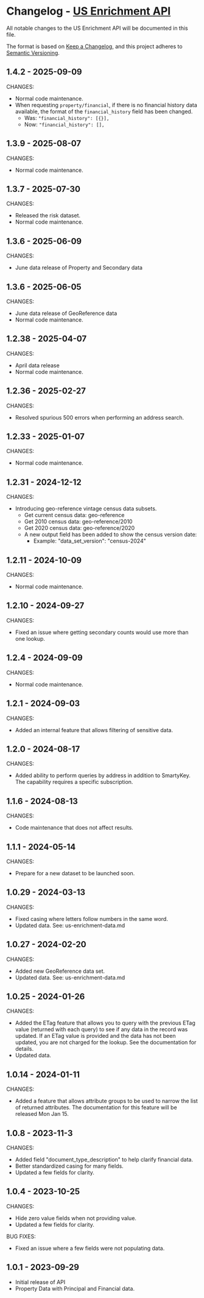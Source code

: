 # Changelog - [US Enrichment API](https://www.smarty.com/docs/cloud/us-enrichment-api)

All notable changes to the US Enrichment API will be documented in this file.

The format is based on [Keep a Changelog](https://keepachangelog.com/en/1.0.0/), and this project adheres to [Semantic Versioning](https://semver.org/spec/v2.0.0.html).

## 1.4.2 - 2025-09-09

CHANGES:
- Normal code maintenance.
- When requesting `property/financial`, if there is no financial history data available, the format of the `financial_history` field has been changed.
  - Was: `"financial_history": [{}],`
  - Now: `"financial_history": [],`


## 1.3.9 - 2025-08-07

CHANGES:
- Normal code maintenance.


## 1.3.7 - 2025-07-30

CHANGES:
- Released the risk dataset.
- Normal code maintenance.


## 1.3.6 - 2025-06-09

CHANGES:
- June data release of Property and Secondary data


## 1.3.6 - 2025-06-05

CHANGES:
- June data release of GeoReference data
- Normal code maintenance.


## 1.2.38 - 2025-04-07

CHANGES:
- April data release
- Normal code maintenance.


## 1.2.36 - 2025-02-27

CHANGES:
- Resolved spurious 500 errors when performing an address search.


## 1.2.33 - 2025-01-07

CHANGES:
- Normal code maintenance.


## 1.2.31 - 2024-12-12

CHANGES:
- Introducing geo-reference vintage census data subsets.
  - Get current census data: geo-reference
  - Get 2010 census data:    geo-reference/2010
  - Get 2020 census data:    geo-reference/2020
  - A new output field has been added to show the census version date:
    - Example: "data_set_version": "census-2024"


## 1.2.11 - 2024-10-09

CHANGES:
- Normal code maintenance.


## 1.2.10 - 2024-09-27

CHANGES:
- Fixed an issue where getting secondary counts would use more than one lookup.


## 1.2.4 - 2024-09-09

CHANGES:
- Normal code maintenance.


## 1.2.1 - 2024-09-03

CHANGES:
- Added an internal feature that allows filtering of sensitive data.


## 1.2.0 - 2024-08-17

CHANGES:
- Added ability to perform queries by address in addition to SmartyKey. The capability requires a specific subscription.


## 1.1.6 - 2024-08-13

CHANGES:
- Code maintenance that does not affect results.


## 1.1.1 - 2024-05-14

CHANGES:
- Prepare for a new dataset to be launched soon.


## 1.0.29 - 2024-03-13

CHANGES:
- Fixed casing where letters follow numbers in the same word.
- Updated data. See: us-enrichment-data.md


## 1.0.27 - 2024-02-20

CHANGES:
- Added new GeoReference data set.
- Updated data. See: us-enrichment-data.md


## 1.0.25 - 2024-01-26

CHANGES:
- Added the ETag feature that allows you to query with the previous ETag value (returned with each query) to see if any data in the record was updated. If an ETag value is provided and the data has not been updated, you are not charged for the lookup. See the documentation for details.
- Updated data.


## 1.0.14 - 2024-01-11

CHANGES:
- Added a feature that allows attribute groups to be used to narrow the list of returned attributes. The documentation for this feature will be released Mon Jan 15.


## 1.0.8 - 2023-11-3

CHANGES:
- Added field "document_type_description" to help clarify financial data.
- Better standardized casing for many fields.
- Updated a few fields for clarity.

## 1.0.4 - 2023-10-25

CHANGES:
- Hide zero value fields when not providing value.
- Updated a few fields for clarity.

BUG FIXES:
- Fixed an issue where a few fields were not populating data.

## 1.0.1 - 2023-09-29
- Initial release of API
- Property Data with Principal and Financial data.
